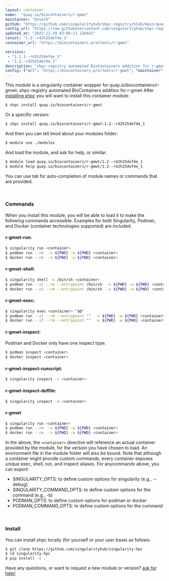 ```yaml
---
layout: container
name:  "quay.io/biocontainers/r-gmwt"
maintainer: "@vsoch"
github: "https://github.com/singularityhub/shpc-registry/blob/main/quay.io/biocontainers/r-gmwt/container.yaml"
config_url: "https://raw.githubusercontent.com/singularityhub/shpc-registry/main/quay.io/biocontainers/r-gmwt/container.yaml"
updated_at: "2023-11-29 03:06:11.120442"
latest: "1.2--r42h25def4e_1"
container_url: "https://biocontainers.pro/tools/r-gmwt"

versions:
 - "1.1.1--r41h25def4e_5"
 - "1.2--r42h25def4e_1"
description: "shpc-registry automated BioContainers addition for r-gmwt"
config: {"url": "https://biocontainers.pro/tools/r-gmwt", "maintainer": "@vsoch", "description": "shpc-registry automated BioContainers addition for r-gmwt", "latest": {"1.2--r42h25def4e_1": "sha256:766ced7c8230e6079f6a1ce2bdc806d450457aea71982adf1777cb2669ae108b"}, "tags": {"1.1.1--r41h25def4e_5": "sha256:2fc0c75c7d600bd7444a3ef317f16ba38751b477c8a636a8b3ea76eba894956b", "1.2--r42h25def4e_1": "sha256:766ced7c8230e6079f6a1ce2bdc806d450457aea71982adf1777cb2669ae108b"}, "docker": "quay.io/biocontainers/r-gmwt"}
---
```


This module is a singularity container wrapper for quay.io/biocontainers/r-gmwt.
shpc-registry automated BioContainers addition for r-gmwt
After [installing shpc](#install) you will want to install this container module:


```bash
$ shpc install quay.io/biocontainers/r-gmwt
```

Or a specific version:

```bash
$ shpc install quay.io/biocontainers/r-gmwt:1.2--r42h25def4e_1
```

And then you can tell lmod about your modules folder:

```bash
$ module use ./modules
```

And load the module, and ask for help, or similar.

```bash
$ module load quay.io/biocontainers/r-gmwt/1.2--r42h25def4e_1
$ module help quay.io/biocontainers/r-gmwt/1.2--r42h25def4e_1
```

You can use tab for auto-completion of module names or commands that are provided.

<br>

### Commands

When you install this module, you will be able to load it to make the following commands accessible.
Examples for both Singularity, Podman, and Docker (container technologies supported) are included.

#### r-gmwt-run:

```bash
$ singularity run <container>
$ podman run --rm  -v ${PWD} -w ${PWD} <container>
$ docker run --rm  -v ${PWD} -w ${PWD} <container>
```

#### r-gmwt-shell:

```bash
$ singularity shell -s /bin/sh <container>
$ podman run --it --rm --entrypoint /bin/sh  -v ${PWD} -w ${PWD} <container>
$ docker run --it --rm --entrypoint /bin/sh  -v ${PWD} -w ${PWD} <container>
```

#### r-gmwt-exec:

```bash
$ singularity exec <container> "$@"
$ podman run --it --rm --entrypoint ""  -v ${PWD} -w ${PWD} <container> "$@"
$ docker run --it --rm --entrypoint ""  -v ${PWD} -w ${PWD} <container> "$@"
```

#### r-gmwt-inspect:

Podman and Docker only have one inspect type.

```bash
$ podman inspect <container>
$ docker inspect <container>
```

#### r-gmwt-inspect-runscript:

```bash
$ singularity inspect -r <container>
```

#### r-gmwt-inspect-deffile:

```bash
$ singularity inspect -d <container>
```



#### r-gmwt

```bash
$ singularity run <container>
$ podman run --rm  -v ${PWD} -w ${PWD} <container>
$ docker run --rm  -v ${PWD} -w ${PWD} <container>
```


In the above, the `<container>` directive will reference an actual container provided
by the module, for the version you have chosen to load. An environment file in the
module folder will also be bound. Note that although a container
might provide custom commands, every container exposes unique exec, shell, run, and
inspect aliases. For anycommands above, you can export:

 - SINGULARITY_OPTS: to define custom options for singularity (e.g., --debug)
 - SINGULARITY_COMMAND_OPTS: to define custom options for the command (e.g., -b)
 - PODMAN_OPTS: to define custom options for podman or docker
 - PODMAN_COMMAND_OPTS: to define custom options for the command

<br>

### Install

You can install shpc locally (for yourself or your user base) as follows:

```bash
$ git clone https://github.com/singularityhub/singularity-hpc
$ cd singularity-hpc
$ pip install -e .
```

Have any questions, or want to request a new module or version? [ask for help!](https://github.com/singularityhub/singularity-hpc/issues)
